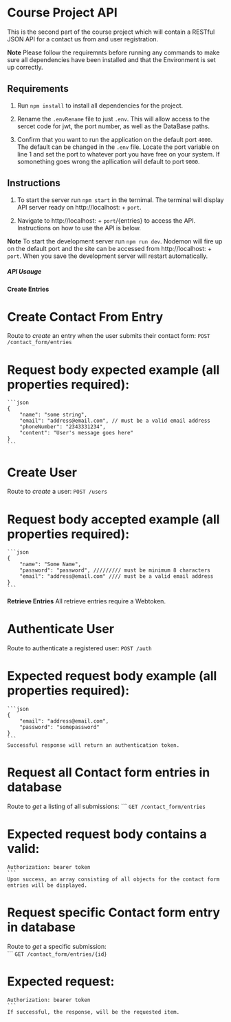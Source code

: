 # Course Project API
This is the second part of the course project which will contain a RESTful JSON API for a contact us from and user registration.

**Note** Please follow the requiremnts before running any commands to make sure all dependencies have been installed and that the Environment is set up correctly.
## Requirements
1. Run `npm install` to install all dependencies for the project.

2. Rename the `.envRename` file to just `.env`. This will allow access to the sercet code for jwt, the port number, as well as the DataBase paths.

4. Confirm that you want to run the application on the default port `4000`. The default can be changed in the `.env` file. Locate the port variable on line 1 and set the port to whatever port you have free on your system. If somonething goes wrong the apllication will default to port `9000`.

## Instructions

1. To start the server run `npm start` in the ternimal. The terminal will display API server ready on http://localhost: + `port`.

2. Navigate to http://localhost: + `port`/{entries} to access the API. Instructions on how to use the API is below.

**Note** To start the development server run `npm run dev`. Nodemon will fire up on the default port and the site can be accessed from  http://localhost: + `port`. When you save the development server will restart automatically.

##### API Usauge #######

**Create Entries** 
  # Create Contact From Entry
Route to _create_ an entry when the user submits their contact form:
    `POST /contact_form/entries`
  # Request body expected example (all properties required):
    ```json
    {
        "name": "some string",
        "email": "address@email.com", // must be a valid email address
        "phoneNumber": "2343331234",
        "content": "User's message goes here"
    }
    ```
  # Create User
Route to _create_ a user:
    `POST /users`
  # Request body accepted example (all properties required):
    ```json
    {
        "name": "Some Name",
        "password": "password", ///////// must be minimum 8 characters
        "email": "address@email.com" //// must be a valid email address
    }
    ```
**Retrieve Entries**
All retrieve entries require a Webtoken.
  # Authenticate User
  Route to authenticate a registered user:
    `POST /auth`
  # Expected request body example (all properties required):
    ```json
    {
        "email": "address@email.com",
        "password": "somepassword"
    }
    ```
    Successful response will return an authentication token.

  # Request all Contact form entries in database
  Route to _get_ a listing of all submissions:
    ```
    `GET /contact_form/entries`
  # Expected request body contains a valid:
    Authorization: bearer token
    ```
    Upon success, an array consisting of all objects for the contact form entries will be displayed.

  # Request specific Contact form entry in database
  Route to _get_ a specific submission:    
    ```
    `GET /contact_form/entries/{id}`
  # Expected request:
    Authorization: bearer token
    ```
    If successful, the response, will be the requested item.
